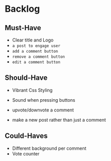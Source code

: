 # Backlog

## Must-Have

- Clear title and Logo
- `a post to engage user`
- `add a comment button`
- `remove a comment button`
- `edit a comment button`

## Should-Have

- Vibrant Css Styling
- Sound when pressing buttons

- upvote/downvote a comment
- make a new post rather than just a comment

## Could-Haves

- Different background per comment
- Vote counter

